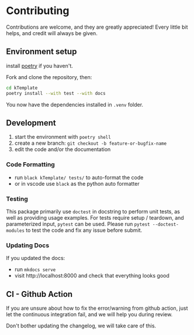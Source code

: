 # Contributing

Contributions are welcome, and they are greatly appreciated!
Every little bit helps, and credit will always be given.

## Environment setup

install [poetry](https://python-poetry.org/) if you haven't.

Fork and clone the repository, then:

```bash
cd kTemplate
poetry install --with test --with docs
```

You now have the dependencies installed in `.venv` folder.

## Development

1. start the environment with `poetry shell`
1. create a new branch: `git checkout -b feature-or-bugfix-name`
1. edit the code and/or the documentation

### Code Formatting

- run `black kTemplate/ tests/` to auto-format the code
- or in vscode use `black` as the python auto formatter

### Testing

This package primarily use `doctest` in docstring to perform unit tests,
as well as providing usage examples. For tests require setup / teardown,
and parameterized input, `pytest` can be used.
Please run `pytest --doctest-modules`
to test the code and fix any issue before submit.

### Updating Docs

If you updated the docs:

- run `mkdocs serve`
- visit http://localhost:8000 and check that everything looks good

## CI - Github Action

If you are unsure about how to fix the error/warning from github action,
just let the continuous integration fail,
and we will help you during review.

Don't bother updating the changelog, we will take care of this.

